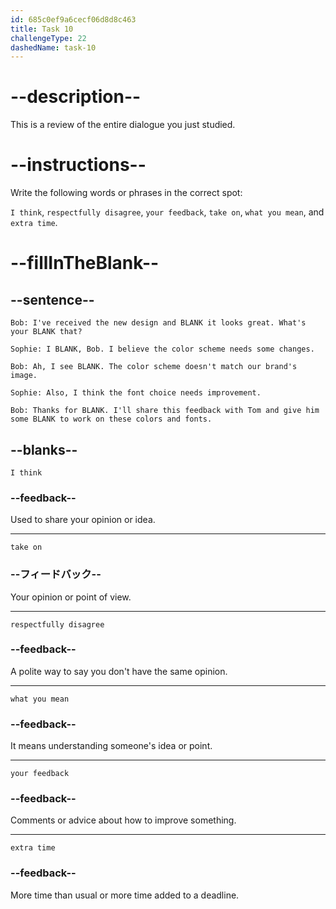 ```yaml
---
id: 685c0ef9a6cecf06d8d8c463
title: Task 10
challengeType: 22
dashedName: task-10
---
```


<!-- REVIEW -->

# --description--

This is a review of the entire dialogue you just studied.

# --instructions--

Write the following words or phrases in the correct spot:

`I think`, `respectfully disagree`, `your feedback`, `take on`, `what you mean`, and `extra time`.

# --fillInTheBlank--

## --sentence--

`Bob: I've received the new design and BLANK it looks great. What's your BLANK that?`

`Sophie: I BLANK, Bob. I believe the color scheme needs some changes.`

`Bob: Ah, I see BLANK. The color scheme doesn't match our brand's image.`

`Sophie: Also, I think the font choice needs improvement.`

`Bob: Thanks for BLANK. I'll share this feedback with Tom and give him some BLANK to work on these colors and fonts.`

## --blanks--

`I think`

### --feedback--

Used to share your opinion or idea.

---

`take on`

### --フィードバック--

Your opinion or point of view.

---

`respectfully disagree`

### --feedback--

A polite way to say you don't have the same opinion.

---

`what you mean`

### --feedback--

It means understanding someone's idea or point.

---

`your feedback`

### --feedback--

Comments or advice about how to improve something.

---

`extra time`

### --feedback--

More time than usual or more time added to a deadline.
